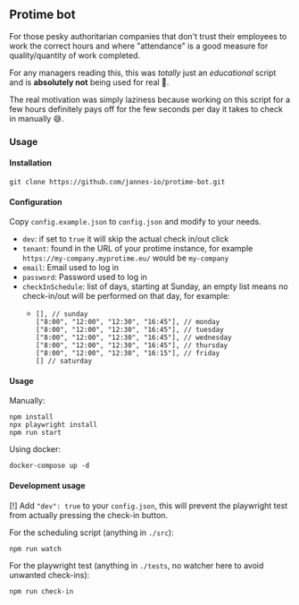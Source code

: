 ## Protime bot

For those pesky authoritarian companies that don't trust their employees to work the correct hours and where "attendance" is a good measure for quality/quantity of work completed.

For any managers reading this, this was *totally* just an *educational* script and is **absolutely not** being used for real 👀.

The real motivation was simply laziness because working on this script for a few hours definitely pays off for the few seconds per day it takes to check in manually 😅. 

### Usage

#### Installation
```
git clone https://github.com/jannes-io/protime-bot.git
```
#### Configuration
Copy `config.example.json` to `config.json` and modify to your needs.

- `dev`: if set to `true` it will skip the actual check in/out click
- `tenant`: found in the URL of your protime instance, for example `https://my-company.myprotime.eu/` would be `my-company`
- `email`: Email used to log in
- `password`: Password used to log in
- `checkInSchedule`: list of days, starting at Sunday, an empty list means no check-in/out will be performed on that day, for example:
  - ```
    [], // sunday
    ["8:00", "12:00", "12:30", "16:45"], // monday
    ["8:00", "12:00", "12:30", "16:45"], // tuesday
    ["8:00", "12:00", "12:30", "16:45"], // wednesday
    ["8:00", "12:00", "12:30", "16:45"], // thursday
    ["8:00", "12:00", "12:30", "16:15"], // friday
    [] // saturday
    ```

#### Usage

Manually:
```
npm install
npx playwright install
npm run start
```

Using docker:
```
docker-compose up -d
```

#### Development usage
[!] Add `"dev": true` to your `config.json`, this will prevent the playwright test from actually pressing the check-in button.

For the scheduling script (anything in `./src`):
```
npm run watch
```

For the playwright test (anything in `./tests`, no watcher here to avoid unwanted check-ins):
```
npm run check-in
```
